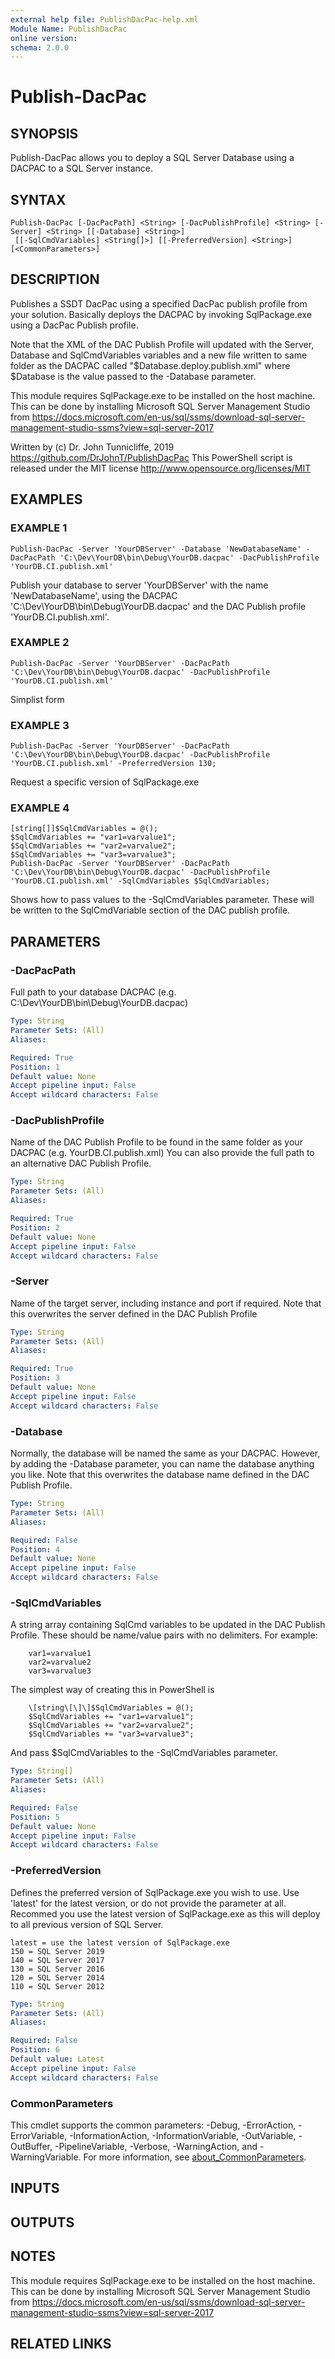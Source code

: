 ```yaml
---
external help file: PublishDacPac-help.xml
Module Name: PublishDacPac
online version:
schema: 2.0.0
---
```


# Publish-DacPac

## SYNOPSIS
Publish-DacPac allows you to deploy a SQL Server Database using a DACPAC to a SQL Server instance.

## SYNTAX

```
Publish-DacPac [-DacPacPath] <String> [-DacPublishProfile] <String> [-Server] <String> [[-Database] <String>]
 [[-SqlCmdVariables] <String[]>] [[-PreferredVersion] <String>] [<CommonParameters>]
```

## DESCRIPTION
Publishes a SSDT DacPac using a specified DacPac publish profile from your solution.
Basically deploys the DACPAC by invoking SqlPackage.exe using a DacPac Publish profile.

Note that the XML of the DAC Publish Profile will updated with the Server, Database and SqlCmdVariables variables and a new file written to same folder as the DACPAC called
"$Database.deploy.publish.xml" where $Database is the value passed to the -Database parameter.

This module requires SqlPackage.exe to be installed on the host machine.
This can be done by installing
Microsoft SQL Server Management Studio from https://docs.microsoft.com/en-us/sql/ssms/download-sql-server-management-studio-ssms?view=sql-server-2017

Written by (c) Dr.
John Tunnicliffe, 2019 https://github.com/DrJohnT/PublishDacPac
This PowerShell script is released under the MIT license http://www.opensource.org/licenses/MIT

## EXAMPLES

### EXAMPLE 1
```
Publish-DacPac -Server 'YourDBServer' -Database 'NewDatabaseName' -DacPacPath 'C:\Dev\YourDB\bin\Debug\YourDB.dacpac' -DacPublishProfile 'YourDB.CI.publish.xml'
```

Publish your database to server 'YourDBServer' with the name 'NewDatabaseName', using the DACPAC 'C:\Dev\YourDB\bin\Debug\YourDB.dacpac' and the DAC Publish profile 'YourDB.CI.publish.xml'.

### EXAMPLE 2
```
Publish-DacPac -Server 'YourDBServer' -DacPacPath 'C:\Dev\YourDB\bin\Debug\YourDB.dacpac' -DacPublishProfile 'YourDB.CI.publish.xml'
```

Simplist form

### EXAMPLE 3
```
Publish-DacPac -Server 'YourDBServer' -DacPacPath 'C:\Dev\YourDB\bin\Debug\YourDB.dacpac' -DacPublishProfile 'YourDB.CI.publish.xml' -PreferredVersion 130;
```

Request a specific version of SqlPackage.exe

### EXAMPLE 4
```
[string[]]$SqlCmdVariables = @();
$SqlCmdVariables += "var1=varvalue1";
$SqlCmdVariables += "var2=varvalue2";
$SqlCmdVariables += "var3=varvalue3";
Publish-DacPac -Server 'YourDBServer' -DacPacPath 'C:\Dev\YourDB\bin\Debug\YourDB.dacpac' -DacPublishProfile 'YourDB.CI.publish.xml' -SqlCmdVariables $SqlCmdVariables;
```

Shows how to pass values to the -SqlCmdVariables parameter.
These will be written to the SqlCmdVariable section of the DAC publish profile.

## PARAMETERS

### -DacPacPath
Full path to your database DACPAC (e.g.
C:\Dev\YourDB\bin\Debug\YourDB.dacpac)

```yaml
Type: String
Parameter Sets: (All)
Aliases:

Required: True
Position: 1
Default value: None
Accept pipeline input: False
Accept wildcard characters: False
```

### -DacPublishProfile
Name of the DAC Publish Profile to be found in the same folder as your DACPAC (e.g.
YourDB.CI.publish.xml)
You can also provide the full path to an alternative DAC Publish Profile.

```yaml
Type: String
Parameter Sets: (All)
Aliases:

Required: True
Position: 2
Default value: None
Accept pipeline input: False
Accept wildcard characters: False
```

### -Server
Name of the target server, including instance and port if required.
Note that this overwrites the server defined in
the DAC Publish Profile

```yaml
Type: String
Parameter Sets: (All)
Aliases:

Required: True
Position: 3
Default value: None
Accept pipeline input: False
Accept wildcard characters: False
```

### -Database
Normally, the database will be named the same as your DACPAC.
However, by adding the -Database parameter, you can name the database anything you like.
Note that this overwrites the database name defined in the DAC Publish Profile.

```yaml
Type: String
Parameter Sets: (All)
Aliases:

Required: False
Position: 4
Default value: None
Accept pipeline input: False
Accept wildcard characters: False
```

### -SqlCmdVariables
A string array containing SqlCmd variables to be updated in the DAC Publish Profile.
These should be name/value pairs with no delimiters.
For example:
```
    var1=varvalue1
    var2=varvalue2
    var3=varvalue3
```
The simplest way of creating this in PowerShell is
```
    \[string\[\]\]$SqlCmdVariables = @();
    $SqlCmdVariables += "var1=varvalue1";
    $SqlCmdVariables += "var2=varvalue2";
    $SqlCmdVariables += "var3=varvalue3";
```
And pass $SqlCmdVariables to the -SqlCmdVariables parameter.

```yaml
Type: String[]
Parameter Sets: (All)
Aliases:

Required: False
Position: 5
Default value: None
Accept pipeline input: False
Accept wildcard characters: False
```

### -PreferredVersion
Defines the preferred version of SqlPackage.exe you wish to use.
Use 'latest' for the latest version, or do not provide the parameter at all.
Recommed you use the latest version of SqlPackage.exe as this will deploy to all previous version of SQL Server.

    latest = use the latest version of SqlPackage.exe
    150 = SQL Server 2019
    140 = SQL Server 2017
    130 = SQL Server 2016
    120 = SQL Server 2014
    110 = SQL Server 2012

```yaml
Type: String
Parameter Sets: (All)
Aliases:

Required: False
Position: 6
Default value: Latest
Accept pipeline input: False
Accept wildcard characters: False
```

### CommonParameters
This cmdlet supports the common parameters: -Debug, -ErrorAction, -ErrorVariable, -InformationAction, -InformationVariable, -OutVariable, -OutBuffer, -PipelineVariable, -Verbose, -WarningAction, and -WarningVariable. For more information, see [about_CommonParameters](http://go.microsoft.com/fwlink/?LinkID=113216).

## INPUTS

## OUTPUTS

## NOTES
This module requires SqlPackage.exe to be installed on the host machine.
This can be done by installing Microsoft SQL Server Management Studio from https://docs.microsoft.com/en-us/sql/ssms/download-sql-server-management-studio-ssms?view=sql-server-2017

## RELATED LINKS
